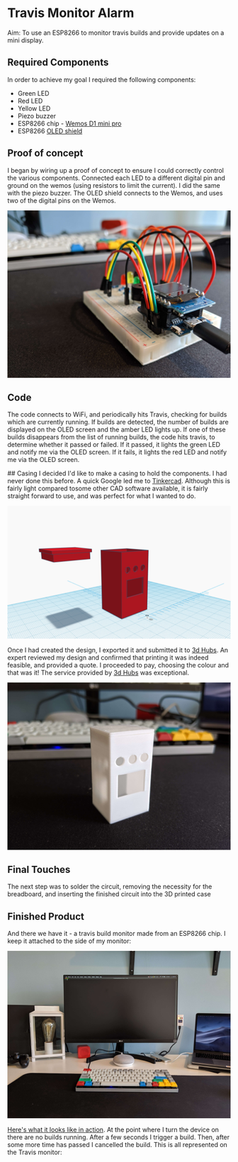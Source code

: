 # Travis Monitor Alarm
Aim: To use an ESP8266 to monitor travis builds and provide updates on a mini display.

## Required Components

In order to achieve my goal I required the following components:
- Green LED
- Red LED
- Yellow LED
- Piezo buzzer
- ESP8266 chip - [Wemos D1 mini pro](https://wiki.wemos.cc/products:d1:d1_mini_pro)
- ESP8266 [OLED shield](https://wiki.wemos.cc/products:d1_mini_shields:oled_shield)

## Proof of concept

I began by wiring up a proof of concept to ensure I could correctly control the various components. Connected each LED to a different digital pin and ground on the wemos (using resistors to limit the current). I did the same with the piezo buzzer. The OLED shield connects to the Wemos, and uses two of the digital pins on the Wemos.

![travis-breadboard](./img/travis-breadboard.jpg)
            
## Code
The code connects to WiFi, and periodically hits Travis, checking for builds which are currently running. If builds are detected, the number of builds are displayed on the OLED screen and the amber LED lights up. If one of these builds disappears from the list of running builds, the code hits travis, to determine whether it passed or failed. If it passed, it lights the green LED and notify me via the OLED screen. If it fails, it lights the red LED and notify me via the OLED screen.

## Casing</h2>
I decided I'd like to make a casing to hold the components. I had never done this before. A quick Google led me to [Tinkercad](https://www.tinkercad.com). Although this is fairly light compared tosome other CAD software available, it is fairly straight forward to use, and was perfect for what I wanted to do.

![travis design](./img/travis-3d-design.png)

Once I had created the design, I exported it and submitted it to [3d Hubs](https://3dhubs.com). An expert reviewed my design and confirmed that printing it was indeed feasible, and provided a quote. I proceeded to pay, choosing the colour and that was it! The service provided by [3d Hubs](https://3dhubs.com) was exceptional.

![travis 3d print](./img/travis-3d-print.jpg)
            
## Final Touches
The next step was to solder the circuit, removing the necessity for the breadboard, and inserting the finished circuit into the 3D printed case

## Finished Product
And there we have it - a travis build monitor made from an ESP8266 chip. I keep it attached to the side of my monitor:

![travis setup](./img/travis-complete-setup.jpg)

[Here's what it looks like in action](./img/travis-compressed.mp4). At the point where I turn the device on there are no builds running. After a few seconds I trigger a build. Then, after some more time has passed I cancelled the build. This is all represented on the Travis monitor:
